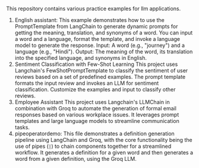 This repository contains various practice examples for llm applications.

1) English assistant:
    This example demonstrates how to use the PromptTemplate from LangChain to generate dynamic prompts for getting the meaning, translation, and synonyms of a word. You can input a word and a language, format the template, and invoke a language model to generate the response.
    Input: A word (e.g., "journey") and a language (e.g., "Hindi").
    Output: The meaning of the word, its translation into the specified language, and synonyms in English.
2) Sentiment Classification with Few-Shot Learning
This project uses Langchain's FewShotPromptTemplate to classify the sentiment of user reviews based on a set of predefined examples. The prompt template formats the input review and invokes an LLM for sentiment classification. Customize the examples and input to classify other reviews.
3) Employee Assistant
This project uses Langchain's LLMChain in combination with Groq to automate the generation of formal email responses based on various workplace issues. It leverages prompt templates and large language models to streamline communication tasks.
4) pipeoperatordemo:
This file demonstrates a definition generation pipeline using LangChain and Groq, with the core functionality being the use of pipes (`|`) to chain components together for a streamlined workflow.  It generates a definition for a given word and then generates a word from a given definition, using the Groq LLM.
